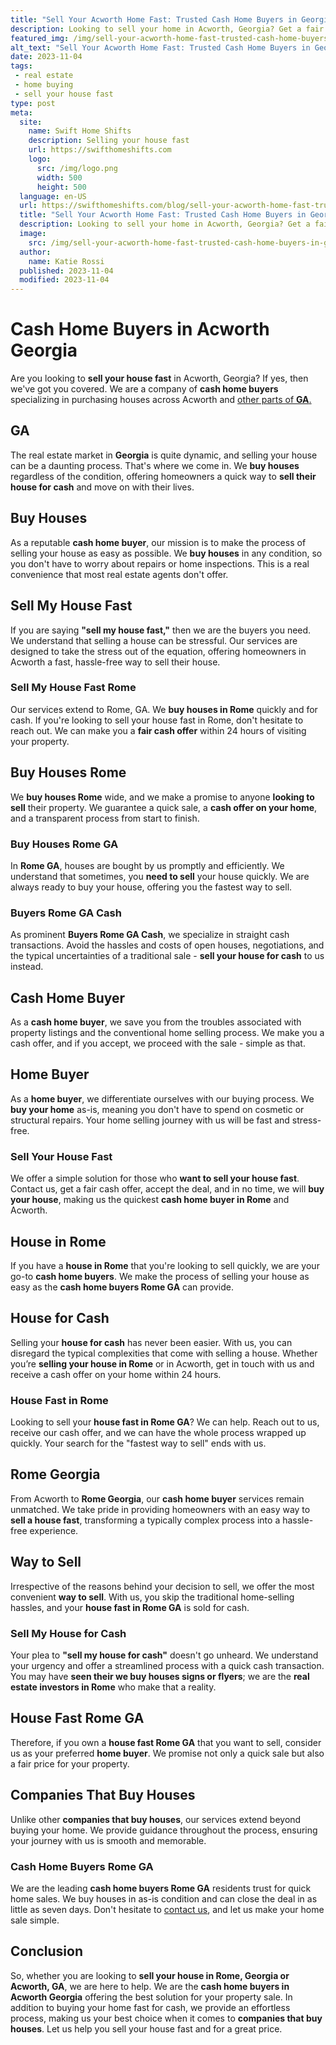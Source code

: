 ```yaml
---
title: "Sell Your Acworth Home Fast: Trusted Cash Home Buyers in Georgia"
description: Looking to sell your home in Acworth, Georgia? Get a fair cash offer from reputable cash home buyers in Acworth. Don't miss out, read more now!
featured_img: /img/sell-your-acworth-home-fast-trusted-cash-home-buyers-in-georgia.webp
alt_text: "Sell Your Acworth Home Fast: Trusted Cash Home Buyers in Georgia"
date: 2023-11-04
tags:
 - real estate
 - home buying
 - sell your house fast
type: post
meta:
  site:
    name: Swift Home Shifts
    description: Selling your house fast
    url: https://swifthomeshifts.com
    logo:
      src: /img/logo.png
      width: 500
      height: 500
  language: en-US
  url: https://swifthomeshifts.com/blog/sell-your-acworth-home-fast-trusted-cash-home-buyers-in-georgia
  title: "Sell Your Acworth Home Fast: Trusted Cash Home Buyers in Georgia"
  description: Looking to sell your home in Acworth, Georgia? Get a fair cash offer from reputable cash home buyers in Acworth. Don't miss out, read more now!
  image:
    src: /img/sell-your-acworth-home-fast-trusted-cash-home-buyers-in-georgia.webp
  author:
    name: Katie Rossi
  published: 2023-11-04
  modified: 2023-11-04
---
```


# Cash Home Buyers in Acworth Georgia

Are you looking to **sell your house fast** in Acworth, Georgia? If yes, then we've got you covered. We are a company of **cash home buyers** specializing in purchasing houses across Acworth and [other parts of **GA**.](https://houselyft.com/blog/fast-cash-home-buyers-in-acworth-ga-sell-your-house-quickly-and-hassle-free) 

## GA

The real estate market in **Georgia** is quite dynamic, and selling your house can be a daunting process. That's where we come in. We **buy houses** regardless of the condition, offering homeowners a quick way to **sell their house for cash** and move on with their lives.

## Buy Houses

As a reputable **cash home buyer**, our mission is to make the process of selling your house as easy as possible. We **buy houses** in any condition, so you don't have to worry about repairs or home inspections. This is a real convenience that most real estate agents don't offer.

## Sell My House Fast

If you are saying **"sell my house fast,"** then we are the buyers you need. We understand that selling a house can be stressful. Our services are designed to take the stress out of the equation, offering homeowners in Acworth a fast, hassle-free way to sell their house.

### Sell My House Fast Rome

Our services extend to Rome, GA. We **buy houses in Rome** quickly and for cash. If you're looking to sell your house fast in Rome, don't hesitate to reach out. We can make you a **fair cash offer** within 24 hours of visiting your property. 

## Buy Houses Rome

We **buy houses Rome** wide, and we make a promise to anyone **looking to sell** their property. We guarantee a quick sale, a **cash offer on your home**, and a transparent process from start to finish.

### Buy Houses Rome GA

In **Rome GA**, houses are bought by us promptly and efficiently. We understand that sometimes, you **need to sell** your house quickly. We are always ready to buy your house, offering you the fastest way to sell.

### Buyers Rome GA Cash

As prominent **Buyers Rome GA Cash**, we specialize in straight cash transactions. Avoid the hassles and costs of open houses, negotiations, and the typical uncertainties of a traditional sale - **sell your house for cash** to us instead. 

## Cash Home Buyer

As a **cash home buyer**, we save you from the troubles associated with property listings and the conventional home selling process. We make you a cash offer, and if you accept, we proceed with the sale - simple as that.

## Home Buyer

As a **home buyer**, we differentiate ourselves with our buying process. We **buy your home** as-is, meaning you don't have to spend on cosmetic or structural repairs. Your home selling journey with us will be fast and stress-free.

### Sell Your House Fast

We offer a simple solution for those who **want to sell your house fast**. Contact us, get a fair cash offer, accept the deal, and in no time, we will **buy your house**, making us the quickest **cash home buyer in Rome** and Acworth.

## House in Rome

If you have a **house in Rome** that you're looking to sell quickly, we are your go-to **cash home buyers**. We make the process of selling your house as easy as the **cash home buyers Rome GA** can provide.

## House for Cash

Selling your **house for cash** has never been easier. With us, you can disregard the typical complexities that come with selling a house. Whether you’re **selling your house in Rome** or in Acworth, get in touch with us and receive a cash offer on your home within 24 hours.

### House Fast in Rome

Looking to sell your **house fast in Rome GA**? We can help. Reach out to us, receive our cash offer, and we can have the whole process wrapped up quickly. Your search for the "fastest way to sell" ends with us.

## Rome Georgia

From Acworth to **Rome Georgia**, our **cash home buyer** services remain unmatched. We take pride in providing homeowners with an easy way to **sell a house fast**, transforming a typically complex process into a hassle-free experience.

## Way to Sell

Irrespective of the reasons behind your decision to sell, we offer the most convenient **way to sell**. With us, you skip the traditional home-selling hassles, and your **house fast in Rome GA** is sold for cash.

### Sell My House for Cash

Your plea to **"sell my house for cash"** doesn't go unheard. We understand your urgency and offer a streamlined process with a quick cash transaction. You may have **seen their we buy houses signs or flyers**; we are the **real estate investors in Rome** who make that a reality.

## House Fast Rome GA

Therefore, if you own a **house fast Rome GA** that you want to sell, consider us as your preferred **home buyer**. We promise not only a quick sale but also a fair price for your property.

## Companies That Buy Houses

Unlike other **companies that buy houses**, our services extend beyond buying your home. We provide guidance throughout the process, ensuring your journey with us is smooth and memorable.

### Cash Home Buyers Rome GA

We are the leading **cash home buyers Rome GA** residents trust for quick home sales. We buy houses in as-is condition and can close the deal in as little as seven days. Don't hesitate to [contact us](https://www.wearehomebuyers.com/we-buy-houses-rome-ga/), and let us make your home sale simple.

## Conclusion

So, whether you are looking to **sell your house in Rome, Georgia or Acworth, GA**, we are here to help. We are the **cash home buyers in Acworth Georgia** offering the best solution for your property sale. In addition to buying your home fast for cash, we provide an effortless process, making us your best choice when it comes to **companies that buy houses**. Let us help you sell your house fast and for a great price.